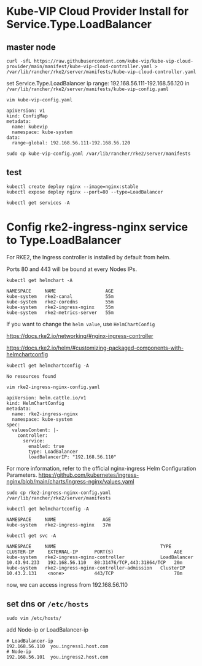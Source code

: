 # Kube-VIP Cloud Provider Install for Service.Type.LoadBalancer
## master node
```
curl -sfL https://raw.githubusercontent.com/kube-vip/kube-vip-cloud-provider/main/manifest/kube-vip-cloud-controller.yaml > /var/lib/rancher/rke2/server/manifests/kube-vip-cloud-controller.yaml
```

set Service.Type.LoadBalancer ip range: 192.168.56.111-192.168.56.120 in ```/var/lib/rancher/rke2/server/manifests/kube-vip-config.yaml```
```
vim kube-vip-config.yaml
```
```
apiVersion: v1
kind: ConfigMap
metadata:
  name: kubevip
  namespace: kube-system
data:
  range-global: 192.168.56.111-192.168.56.120
```

```
sudo cp kube-vip-config.yaml /var/lib/rancher/rke2/server/manifests
```

## test
```
kubectl create deploy nginx --image=nginx:stable
kubectl expose deploy nginx --port=80 --type=LoadBalancer
```
```
kubectl get services -A
```




# Config rke2-ingress-nginx service to Type.LoadBalancer


For RKE2, the Ingress controller is installed by default from helm.

Ports 80 and 443 will be bound at every Nodes IPs.

```
kubectl get helmchart -A
```
```
NAMESPACE     NAME                  AGE
kube-system   rke2-canal            55m
kube-system   rke2-coredns          55m
kube-system   rke2-ingress-nginx    55m
kube-system   rke2-metrics-server   55m
```


If you want to change the ```helm value```, use ```HelmChartConfig```

https://docs.rke2.io/networking/#nginx-ingress-controller

https://docs.rke2.io/helm/#customizing-packaged-components-with-helmchartconfig

```
kubectl get helmchartconfig -A
```
```
No resources found
```


```
vim rke2-ingress-nginx-config.yaml
```
```
apiVersion: helm.cattle.io/v1
kind: HelmChartConfig
metadata:
  name: rke2-ingress-nginx
  namespace: kube-system
spec:
  valuesContent: |-
    controller:
      service:
        enabled: true
        type: LoadBalancer
        loadBalancerIP: "192.168.56.110"
```
For more information, refer to the official nginx-ingress Helm Configuration Parameters.
https://github.com/kubernetes/ingress-nginx/blob/main/charts/ingress-nginx/values.yaml



```
sudo cp rke2-ingress-nginx-config.yaml /var/lib/rancher/rke2/server/manifests
```
```
kubectl get helmchartconfig -A
```
```
NAMESPACE     NAME                 AGE
kube-system   rke2-ingress-nginx   37m
```

```
kubectl get svc -A
```
```
NAMESPACE     NAME                                      TYPE           CLUSTER-IP     EXTERNAL-IP      PORT(S)                      AGE
kube-system   rke2-ingress-nginx-controller             LoadBalancer   10.43.94.233   192.168.56.110   80:31476/TCP,443:31864/TCP   20m
kube-system   rke2-ingress-nginx-controller-admission   ClusterIP      10.43.2.131    <none>           443/TCP                      70m
```

now, we can access ingress from 192.168.56.110 

## set dns or ```/etc/hosts```
```
sudo vim /etc/hosts/
```
add Node-ip or LoadBalancer-ip
```
# LoadBalancer-ip
192.168.56.110  you.ingress1.host.com  
# Node-ip
192.168.56.101  you.ingress2.host.com
```
